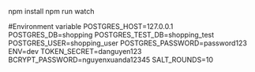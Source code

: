 
npm install
npm run watch

#Environment variable
POSTGRES_HOST=127.0.0.1
POSTGRES_DB=shopping
POSTGRES_TEST_DB=shopping_test
POSTGRES_USER=shopping_user
POSTGRES_PASSWORD=password123
ENV=dev
TOKEN_SECRET=danguyen123
BCRYPT_PASSWORD=nguyenxuanda12345
SALT_ROUNDS=10